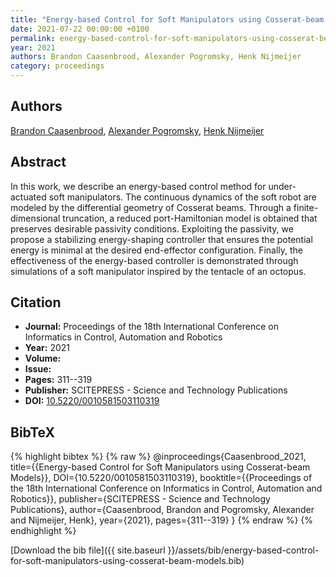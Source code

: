 ```yaml
---
title: "Energy-based Control for Soft Manipulators using Cosserat-beam Models"
date: 2021-07-22 00:00:00 +0100
permalink: energy-based-control-for-soft-manipulators-using-cosserat-beam-models
year: 2021
authors: Brandon Caasenbrood, Alexander Pogromsky, Henk Nijmeijer
category: proceedings
---
```

 
## Authors
[Brandon Caasenbrood](authors/brandon-caasenbrood), [Alexander Pogromsky](authors/alexander-pogromsky), [Henk Nijmeijer](authors/henk-nijmeijer)
 
## Abstract
In this work, we describe an energy-based control method for under-actuated soft manipulators. The continuous dynamics of the soft robot are modeled by the differential geometry of Cosserat beams. Through a finite-dimensional truncation, a reduced port-Hamiltonian model is obtained that preserves desirable passivity conditions. Exploiting the passivity, we propose a stabilizing energy-shaping controller that ensures the potential energy is minimal at the desired end-effector configuration. Finally, the effectiveness of the energy-based controller is demonstrated through simulations of a soft manipulator inspired by the tentacle of an octopus.
 
## Citation
- **Journal:** Proceedings of the 18th International Conference on Informatics in Control, Automation and Robotics
- **Year:** 2021
- **Volume:** 
- **Issue:** 
- **Pages:** 311--319
- **Publisher:** SCITEPRESS - Science and Technology Publications
- **DOI:** [10.5220/0010581503110319](https://doi.org/10.5220/0010581503110319)
 
## BibTeX
{% highlight bibtex %}
{% raw %}
@inproceedings{Caasenbrood_2021,
  title={{Energy-based Control for Soft Manipulators using Cosserat-beam Models}},
  DOI={10.5220/0010581503110319},
  booktitle={{Proceedings of the 18th International Conference on Informatics in Control, Automation and Robotics}},
  publisher={SCITEPRESS - Science and Technology Publications},
  author={Caasenbrood, Brandon and Pogromsky, Alexander and Nijmeijer, Henk},
  year={2021},
  pages={311--319}
}
{% endraw %}
{% endhighlight %}
 
[Download the bib file]({{ site.baseurl }}/assets/bib/energy-based-control-for-soft-manipulators-using-cosserat-beam-models.bib)
 
